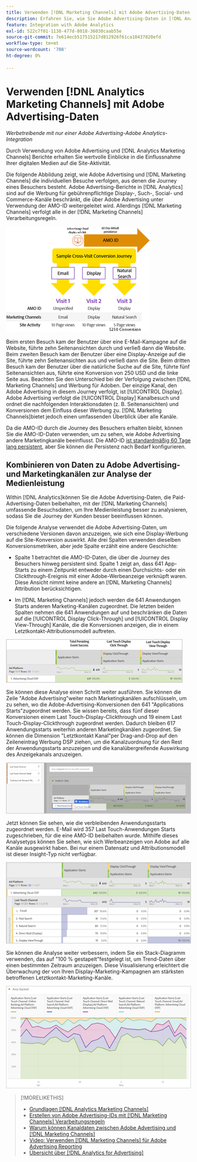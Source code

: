 ```yaml
---
title: Verwenden [!DNL Marketing Channels] mit Adobe Advertising-Daten
description: Erfahren Sie, wie Sie Adobe Advertising-Daten in [!DNL Analytics Marketing Channels].
feature: Integration with Adobe Analytics
exl-id: 522c7f01-1138-477d-8018-36030caab55e
source-git-commit: 7e614ecb517515217d812926f61ca10437820efd
workflow-type: tm+mt
source-wordcount: '708'
ht-degree: 0%

---
```


# Verwenden [!DNL Analytics Marketing Channels] mit Adobe Advertising-Daten

*Werbetreibende mit nur einer Adobe Advertising-Adobe Analytics-Integration*

Durch Verwendung von Adobe Advertising und [!DNL Analytics Marketing Channels] Berichte erhalten Sie wertvolle Einblicke in die Einflussnahme Ihrer digitalen Medien auf die Site-Aktivität.

<!-- from video: By using Marketing Channels with your Adobe Advertising data, you can get a more holistic view of how your advertising efforts are affecting site behavior. In particular, you can see the value of your view-through and click-through data, and how your advertising assists or is assisted by other channels. -->

Die folgende Abbildung zeigt, wie Adobe Advertising und [!DNL Marketing Channels] die individuellen Besuche verfolgen, aus denen die Journey eines Besuchers besteht. Adobe Advertising-Berichte in [!DNL Analytics] sind auf die Werbung für gebührenpflichtige Display-, Such-, Social- und Commerce-Kanäle beschränkt, die über Adobe Advertising unter Verwendung der AMO-ID weitergeleitet wird. Allerdings [!DNL Marketing Channels] verfolgt alle in der [!DNL Marketing Channels] Verarbeitungsregeln.

![Wie Adobe Advertising und [!DNL Marketing Channels] einzelne Besuche auf der Journey eines Besuchers verfolgen](/help/integrations/assets/a4adc-mc-sample-journey2.png)

Beim ersten Besuch kam der Benutzer über eine E-Mail-Kampagne auf die Website, führte zehn Seitenansichten durch und verließ dann die Website. Beim zweiten Besuch kam der Benutzer über eine Display-Anzeige auf die Site, führte zehn Seitenansichten aus und verließ dann die Site. Beim dritten Besuch kam der Benutzer über die natürliche Suche auf die Site, führte fünf Seitenansichten aus, führte eine Konversion von 250 USD und die linke Seite aus. Beachten Sie den Unterschied bei der Verfolgung zwischen [!DNL Marketing Channels] und Werbung für Adoben. Der einzige Kanal, den Adobe Advertising in diesem Journey verfolgt, ist [!UICONTROL Display]. Adobe Advertising verfolgt die [!UICONTROL Display] Kanalbesuch und ordnet die nachfolgenden Interaktionsdaten (z. B. Seitenansichten) und Konversionen dem Einfluss dieser Werbung zu. [!DNL Marketing Channels]bietet jedoch einen umfassenden Überblick über alle Kanäle.

Da die AMO-ID durch die Journey des Besuchers erhalten bleibt, können Sie die AMO-ID-Daten verwenden, um zu sehen, wie Adobe Advertising andere Marketingkanäle beeinflusst. Die AMO-ID [ist standardmäßig 60 Tage lang persistent](/help/integrations/analytics/overview.md), aber Sie können die Persistenz nach Bedarf konfigurieren.

## Kombinieren von Daten zu Adobe Advertising- und Marketingkanälen zur Analyse der Medienleistung

Within [!DNL Analytics]können Sie die Adobe Advertising-Daten, die Paid-Advertising-Daten beibehalten, mit der [!DNL Marketing Channels] umfassende Besuchsdaten, um Ihre Medienleistung besser zu analysieren, sodass Sie die Journey der Kunden besser beeinflussen können.

Die folgende Analyse verwendet die Adobe Advertising-Daten, um verschiedene Versionen davon anzuzeigen, wie sich eine Display-Werbung auf die Site-Konversion auswirkt. Alle drei Spalten verwenden dieselben Konversionsmetriken, aber jede Spalte erzählt eine andere Geschichte:

* Spalte 1 betrachtet die AMO-ID-Daten, die über die Journey des Besuchers hinweg persistent sind. Spalte 1 zeigt an, dass 641 App-Starts zu einem Zeitpunkt entweder durch einen Durchsichts- oder ein Clickthrough-Ereignis mit einer Adobe-Werbeanzeige verknüpft waren. Diese Ansicht nimmt keine andere an [!DNL Marketing Channels] Attribution berücksichtigen.

* Im [!DNL Marketing Channels] jedoch werden die 641 Anwendungen Starts anderen Marketing-Kanälen zugeordnet. Die letzten beiden Spalten nehmen die 641 Anwendungen auf und beschränken die Daten auf die [!UICONTROL Display Click-Through] und [!UICONTROL Display View-Through] Kanäle, die die Konversionen anzeigen, die in einem Letztkontakt-Attributionsmodell auftreten.

![Beispiel, wie eine Display-Anzeige die Site-Konversion beeinflusst](/help/integrations/assets/a4adc-mc-display-impact.png)

Sie können diese Analyse einen Schritt weiter ausführen. Sie können die Zeile &quot;Adobe Advertising&quot;weiter nach Marketingkanälen aufschlüsseln, um zu sehen, wo die Adobe-Advertising-Konversionen den 641 &quot;Applications Starts&quot;zugeordnet werden. Sie wissen bereits, dass fünf dieser Konversionen einem Last Touch-Display-Clickthrough und 19 einem Last Touch-Display-Clickthrough zugeordnet werden. Dadurch bleiben 617 Anwendungsstarts weiterhin anderen Marketingkanälen zugeordnet. Sie können die Dimension &quot;Letztkontakt Kanal&quot;per Drag-and-Drop auf den Zeileneintrag Werbung DSP ziehen, um die Kanalzuordnung für den Rest der Anwendungsstarts anzuzeigen und die kanalübergreifende Auswirkung des Anzeigekanals anzuzeigen.

![Hinzufügen der Dimension &quot;Letztkontakt Kanal&quot;](/help/integrations/assets/a4adc-mc-display-impact-ltc.png)

Jetzt können Sie sehen, wie die verbleibenden Anwendungsstarts zugeordnet werden. E-Mail wird 357 Last Touch-Anwendungen Starts zugeschrieben, für die eine AMO-ID beibehalten wurde. Mithilfe dieses Analysetyps können Sie sehen, wie sich Werbeanzeigen von Adobe auf alle Kanäle ausgewirkt haben. Bei nur einem Datensatz und Attributionsmodell ist dieser Insight-Typ nicht verfügbar.

![Beispiel für die kanalübergreifende Auswirkung der Anzeigekanäle](/help/integrations/assets/a4adc-mc-display-impact-x-channel.png)

Sie können die Analyse weiter verbessern, indem Sie ein Stack-Diagramm verwenden, das auf &quot;100 % gestapelt&quot;festgelegt ist, um Trend-Daten über einen bestimmten Zeitraum anzuzeigen. Diese Visualisierung erleichtert die Überwachung der von Ihren Display-Marketing-Kampagnen am stärksten betroffenen Letztkontakt-Marketing-Kanäle.

![Beispiel für die kanalübergreifende Trendwirkung der Anzeigekanäle](/help/integrations/assets/a4adc-mc-display-impact-x-channel-trend.png)

>[!MORELIKETHIS]
>
>* [Grundlagen [!DNL Analytics Marketing Channels]](mc-overview.md)
>* [Erstellen von Adobe Advertising-IDs mit [!DNL Marketing Channels] Verarbeitungsregeln](mc-ids.md)
>* [Warum können Kanaldaten zwischen Adobe Advertising und [!DNL Marketing Channels]](mc-data-variances.md)
>* [Video: Verwenden [!DNL Marketing Channels] für Adobe Advertising Reporting](https://experienceleague.adobe.com/docs/advertising-learn/tutorials/analytics/analytics-reporting-a4adc.html)
>* [Übersicht über [!DNL Analytics for Advertising]](/help/integrations/analytics/overview.md)

